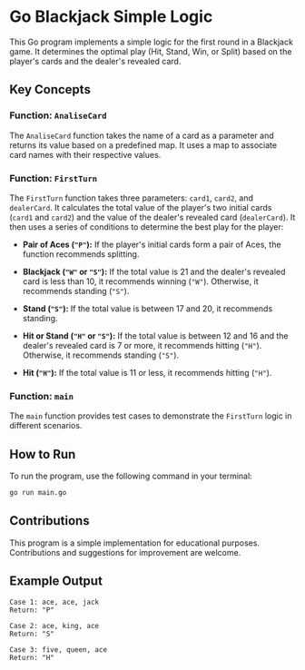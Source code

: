 # Go Blackjack Simple Logic

This Go program implements a simple logic for the first round in a Blackjack game. It determines the optimal play (Hit, Stand, Win, or Split) based on the player's cards and the dealer's revealed card.

## Key Concepts

### Function: `AnaliseCard`

The `AnaliseCard` function takes the name of a card as a parameter and returns its value based on a predefined map. It uses a map to associate card names with their respective values.

### Function: `FirstTurn`

The `FirstTurn` function takes three parameters: `card1`, `card2`, and `dealerCard`. It calculates the total value of the player's two initial cards (`card1` and `card2`) and the value of the dealer's revealed card (`dealerCard`). It then uses a series of conditions to determine the best play for the player:

- **Pair of Aces (`"P"`):** If the player's initial cards form a pair of Aces, the function recommends splitting.

- **Blackjack (`"W"` or `"S"`):** If the total value is 21 and the dealer's revealed card is less than 10, it recommends winning (`"W"`). Otherwise, it recommends standing (`"S"`).

- **Stand (`"S"`):** If the total value is between 17 and 20, it recommends standing.

- **Hit or Stand (`"H"` or `"S"`):** If the total value is between 12 and 16 and the dealer's revealed card is 7 or more, it recommends hitting (`"H"`). Otherwise, it recommends standing (`"S"`).

- **Hit (`"H"`):** If the total value is 11 or less, it recommends hitting (`"H"`).

### Function: `main`

The `main` function provides test cases to demonstrate the `FirstTurn` logic in different scenarios.

## How to Run

To run the program, use the following command in your terminal:

```bash
go run main.go
``` 

## Contributions

This program is a simple implementation for educational purposes. Contributions and suggestions for improvement are welcome.


## Example Output 

```
Case 1: ace, ace, jack
Return: "P"

Case 2: ace, king, ace
Return: "S"

Case 3: five, queen, ace
Return: "H"